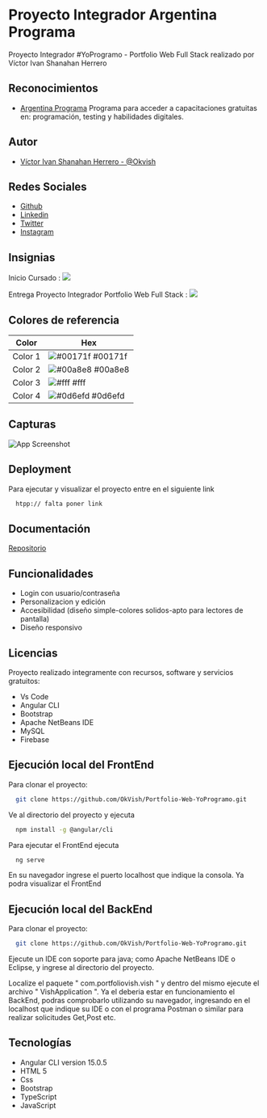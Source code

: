 
# Proyecto Integrador Argentina Programa 

 Proyecto Integrador #YoProgramo - Portfolio Web Full Stack realizado por Víctor Ivan Shanahan Herrero


## Reconocimientos

 - [Argentina Programa](https://www.argentina.gob.ar/economia/conocimiento/argentina-programa)
Programa para acceder a capacitaciones gratuitas en: programación, testing y habilidades digitales.

## Autor

- [ Víctor Ivan Shanahan Herrero - @Okvish ](https://www.github.com/okvish)

## Redes Sociales

- [ Github](https://www.github.com/okvish)
- [ Linkedin](https://www.linkedin.com/in/1vish)
- [ Twitter](https://twitter.com/okvish?lang=es)
- [ Instagram ](https://twitter.com/okvish?lang=es)


## Insignias

Inicio Cursado :
[![](https://img.shields.io/badge/Inicio-Agosto2022-blue)]()

Entrega Proyecto Integrador Portfolio Web Full Stack :
[![](https://img.shields.io/badge/Entrega-Mayo2023-blue)]()

## Colores de referencia

| Color             | Hex                                                                |
| ----------------- | ------------------------------------------------------------------ |
| Color 1 | ![#00171f](https://via.placeholder.com/10/00171f?text=+) #00171f |
| Color 2| ![#00a8e8](https://via.placeholder.com/10/00a8e8?text=+) #00a8e8 |
| Color 3| ![#fff](https://via.placeholder.com/10/fff?text=+) #fff|
| Color 4| ![#0d6efd](https://via.placeholder.com/10/0d6efd?text=+) #0d6efd|


## Capturas

![App Screenshot](https://github.com/OkVish/Portfolio-Web-YoProgramo/blob/main/Screenshot%202023-04-25%20at%2019-32-58%20FrontendYoProgramo.png?raw=true)


## Deployment

Para ejecutar y visualizar el proyecto entre en el siguiente link

```bash
  htpp:// falta poner link
```


## Documentación

[Repositorio](https://github.com/OkVish/Portfolio-Web-YoProgramo)


## Funcionalidades

- Login con usuario/contraseña
- Personalizacion y edición
- Accesibilidad (diseño simple-colores solidos-apto para lectores de pantalla)
- Diseño responsivo


## Licencias

Proyecto realizado integramente con recursos, software y servicios gratuitos:
 - Vs Code
 - Angular CLI
 - Bootstrap
 - Apache NetBeans IDE
 - MySQL
 - Firebase

## Ejecución local del FrontEnd

Para clonar el proyecto:

```bash
  git clone https://github.com/OkVish/Portfolio-Web-YoProgramo.git
```

Ve al directorio del proyecto y ejecuta 

```bash
  npm install -g @angular/cli
```

Para ejecutar el FrontEnd ejecuta

```bash
  ng serve
```

En su navegador ingrese el puerto localhost que indique la consola. Ya podra visualizar el FrontEnd


## Ejecución local del BackEnd

Para clonar el proyecto:

```bash
  git clone https://github.com/OkVish/Portfolio-Web-YoProgramo.git
```

Ejecute un IDE con soporte para java; como Apache NetBeans IDE o Eclipse, y ingrese al directorio del proyecto.

Localize el paquete " com.portfoliovish.vish " y dentro del mismo ejecute el archivo " VishApplication ". 
Ya el deberia estar en funcionamiento el BackEnd, podras comprobarlo utilizando su navegador, ingresando en el localhost
que indique su IDE o con el programa Postman o similar para realizar solicitudes Get,Post etc.


## Tecnologías 
 - Angular CLI version 15.0.5
 - HTML 5
 - Css
 - Bootstrap
 - TypeScript
 - JavaScript


